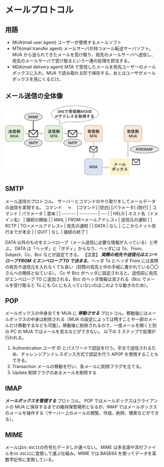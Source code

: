 # メールプロトコル

## 用語

- MUA(mail user agent)
  ユーザーが使用するメールソフト
- MTA(mail transfer agent)
  メールサーバが持つメール転送サーバソフト。MUA から送られてきたメールを受け取り、宛先のメールサーバへ送信し、宛先のメールサーバで受け取るという一連の処理を担当する。
- MDA(mail delivery agent)
  MTA で受信したメールを宛先ユーザーのメールボックスに入れ、MUA で読み取れる形で保存する。あとはユーザがメールボックスを見にくるだけ。

## メール送信の全体像

!["mailSystem"](./img/mail.png)

## SMTP

メール送信のプロトコル。
サーバーとコマンドのやり取りをしてメールデータの送信を実現する。
コマンド　 → 　[コマンド] [空白] [パラメータ] [改行]
| コマンド | パラメータ | 意味 |
| ------- | --------- | --- |
| HELO | ホスト名（ドメイン名） | 接続の開始 |
| MAIL | FROM:<メールアドレス> | 送信元の通知 |
| RCTP | TO:<メールアドレス> | 宛先の通知 |
| DATA | なし | ここからドット改行までが本文 |
| QUIT | なし | 接続の終了 |

DATA 以外のものをエンベロープ（メール送信に必要な情報が入っている）と呼ぶ。
DATA は「ヘッダ」と「ボディ」からなり、ヘッダには To、From、Subject、Cc、Bcc などが設定できる。
【注意】
**_実際の宛先や送信元はエンベロープ FROM とエンベロープ TO で決まる_**。ヘッダ To とヘッダ From には実際の宛先や送信元を入れなくても良い（封筒の宛先と中の手紙に書かれている〇〇さんへの関係と似ている）。
Cc や Bcc がヘッダに設定されると、送信前に宛先がエンベロープ TO に追加される。Bcc のヘッダ情報は消される（Bcc でメールを受け取ると To にも Cc にも入っていないのはこのような動きのため）。

## POP

メールボックスの中身全てを MUA に **_移動させる_** プロトコル。移動後にはメールボックスの中身は削除される（MUA の設定によっては残すことや一部のメールだけ移動するなども可能）。移動後に削除されるので、一度メールを開くと別の PC の MUA ではメールを見るなどができない。
以下の 3 ステップで処理が行われる。

1. Authentication
   ユーザ ID とパスワードで認証を行う。平文で送信されるため、チャレンジアンドレスポンス方式で認証を行う APOP を使用することもできる。
2. Transaction
   メールの移動を行い、各メールに削除フラグを立てる。
3. Update
   削除フラグのあるメールを削除する

## IMAP

**_メールボックスを管理する_** プロトコル。
POP ではメールボックスはクライアントの MUA に保存するまでの維持保管場所となるが、IMAP ではメールボックスのメールを操作する（サーバー上のメールの閲覧、作成、削除、検索などができる）。

## MIME

メールは`US-ASCII`の符号化データしか運べない。
MIME は多言語や添付ファイルを`US-ASCII`に変換して運ぶ仕組み。MIME では BASE64 を使ってデータを英数字記号に変換している。
